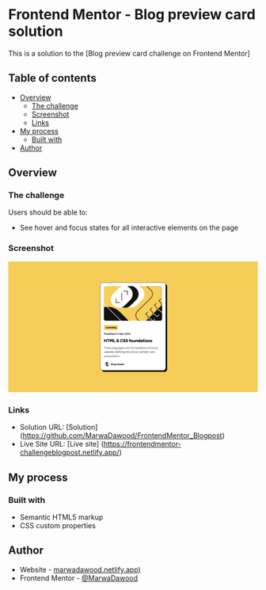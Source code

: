 # Frontend Mentor - Blog preview card solution

This is a solution to the [Blog preview card challenge on Frontend Mentor]

## Table of contents

- [Overview](#overview)
  - [The challenge](#the-challenge)
  - [Screenshot](#screenshot)
  - [Links](#links)
- [My process](#my-process)
  - [Built with](#built-with)
- [Author](#author)



## Overview

### The challenge

Users should be able to:

- See hover and focus states for all interactive elements on the page

### Screenshot

![](./screenshot.png)


### Links

- Solution URL: [Solution] (https://github.com/MarwaDawood/FrontendMentor_Blogpost)
- Live Site URL: [Live site] (https://frontendmentor-challengeblogpost.netlify.app/)

## My process

### Built with

- Semantic HTML5 markup
- CSS custom properties

## Author

- Website - [marwadawood.netlify.app)](https://marwadawood.netlify.app/)
- Frontend Mentor - [@MarwaDawood](https://www.frontendmentor.io/profile/MarwaDawood)



